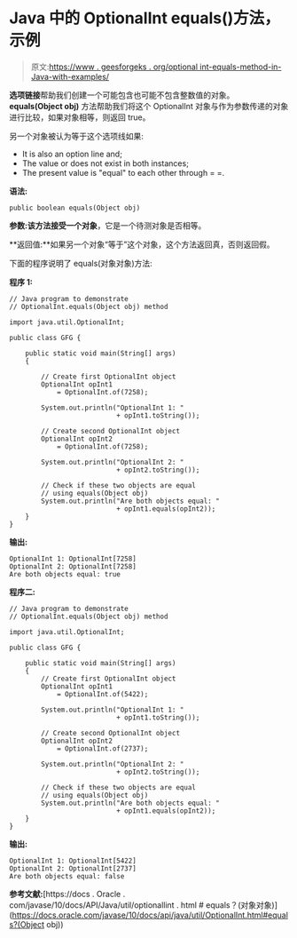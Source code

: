 # Java 中的 OptionalInt equals()方法，示例

> 原文:[https://www . geesforgeks . org/optional int-equals-method-in-Java-with-examples/](https://www.geeksforgeeks.org/optionalint-equals-method-in-java-with-examples/)

**选项链接**帮助我们创建一个可能包含也可能不包含整数值的对象。 **equals(Object obj)** 方法帮助我们将这个 OptionalInt 对象与作为参数传递的对象进行比较，如果对象相等，则返回 true。

另一个对象被认为等于这个选项线如果:

*   It is also an option line and;
*   The value or does not exist in both instances;
*   The present value is "equal" to each other through = =.

**语法:**

```
public boolean equals(Object obj)

```

**参数:**该方法接受一个**对象**，它是一个待测对象是否相等。

**返回值:**如果另一个对象“等于”这个对象，这个方法返回真，否则返回假。

下面的程序说明了 equals(对象对象)方法:

**程序 1:**

```
// Java program to demonstrate
// OptionalInt.equals(Object obj) method

import java.util.OptionalInt;

public class GFG {

    public static void main(String[] args)
    {

        // Create first OptionalInt object
        OptionalInt opInt1
            = OptionalInt.of(7258);

        System.out.println("OptionalInt 1: "
                           + opInt1.toString());

        // Create second OptionalInt object
        OptionalInt opInt2
            = OptionalInt.of(7258);

        System.out.println("OptionalInt 2: "
                           + opInt2.toString());

        // Check if these two objects are equal
        // using equals(Object obj)
        System.out.println("Are both objects equal: "
                           + opInt1.equals(opInt2));
    }
}
```

**输出:**

```
OptionalInt 1: OptionalInt[7258]
OptionalInt 2: OptionalInt[7258]
Are both objects equal: true

```

**程序二:**

```
// Java program to demonstrate
// OptionalInt.equals(Object obj) method

import java.util.OptionalInt;

public class GFG {

    public static void main(String[] args)
    {
        // Create first OptionalInt object
        OptionalInt opInt1
            = OptionalInt.of(5422);

        System.out.println("OptionalInt 1: "
                           + opInt1.toString());

        // Create second OptionalInt object
        OptionalInt opInt2
            = OptionalInt.of(2737);

        System.out.println("OptionalInt 2: "
                           + opInt2.toString());

        // Check if these two objects are equal
        // using equals(Object obj)
        System.out.println("Are both objects equal: "
                           + opInt1.equals(opInt2));
    }
}
```

**输出:**

```
OptionalInt 1: OptionalInt[5422]
OptionalInt 2: OptionalInt[2737]
Are both objects equal: false

```

**参考文献:**[https://docs . Oracle . com/javase/10/docs/API/Java/util/optionallint . html # equals？(对象对象)](https://docs.oracle.com/javase/10/docs/api/java/util/OptionalInt.html#equals?(Object obj))